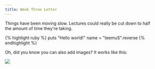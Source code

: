 ```yaml
---
title: Week Three Letter
---
```


Things have been moving slow. Lectures could really be cut down to half the amount of time they're taking. 


{% highlight ruby %}
puts "Hello world!"
name = "teemuS".reverse
{% endhighlight %}

Oh, did you know you can also add images? It works like this:

![](http://cl.ly/f5al/my-world.png)

